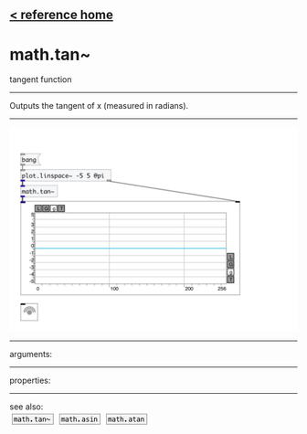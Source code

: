[< reference home](index.html)
---

# math.tan~


tangent function

---

Outputs the tangent of x (measured in radians).
<br>


---


![example](examples/math.tan~-example.jpg)

---
arguments:


---
properties:


---
see also:<br>
[![math.tan~](img/object_math.tan~.png)](math.tan~.html)
[![math.asin](img/object_math.asin.png)](math.asin.html)
[![math.atan](img/object_math.atan.png)](math.atan.html)
